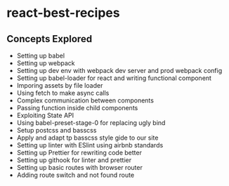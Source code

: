 # react-best-recipes

## Concepts Explored

* Setting up babel
* Setting up webpack
* Setting up dev env with webpack dev server and prod webpack config 
* Setting up babel-loader for react and writing functional component
* Imporing assets by file loader
* Using fetch to make async calls
* Complex communication between components
* Passing function inside child components
* Exploiting State API
* Using babel-preset-stage-0 for replacing ugly bind
* Setup postcss and basscss
* Apply and adapt tp basscss style gide to our site
* Setting up linter with ESlint using airbnb standards
* Setting up Prettier for rewriting code better
* Setting up githook for linter and prettier
* Setting up basic routes with browser router
* Adding route switch and not found route

